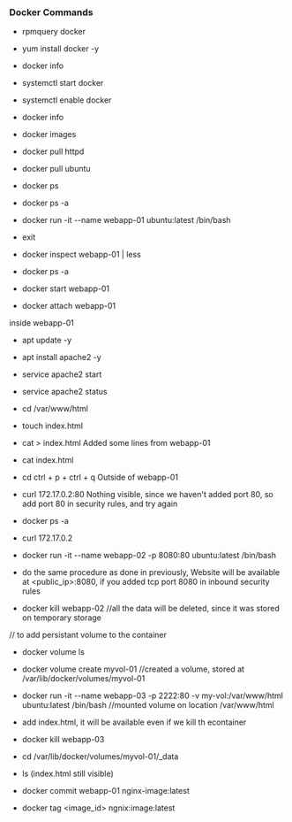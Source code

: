 ### Docker Commands

- rpmquery docker
- yum install docker -y
- docker info
- systemctl start docker
- systemctl enable docker
- docker info

- docker images
- docker pull httpd
- docker pull ubuntu
- docker ps 
- docker ps -a

- docker run -it --name webapp-01 ubuntu:latest /bin/bash
- exit
- docker inspect webapp-01 | less
- docker ps -a
- docker start webapp-01 
- docker attach webapp-01 

inside webapp-01 
- apt update -y
- apt install apache2 -y
- service apache2 start 
- service apache2 status
- cd /var/www/html
- touch index.html
- cat > index.html 
  Added some lines from webapp-01
- cat index.html
- cd
ctrl + p  + ctrl + q    Outside of webapp-01
- curl 172.17.0.2:80    Nothing visible, since we haven't added port 80, so add port 80 in security rules, and try again
- docker ps -a
- curl 172.17.0.2

- docker run -it --name webapp-02 -p 8080:80 ubuntu:latest /bin/bash
- do the same procedure as done in previously, Website will be available at <public_ip>:8080, if you added tcp port 8080 in inbound security rules
- docker kill webapp-02     //all the data will be deleted, since it was stored on temporary storage

// to add persistant volume to the container
- docker volume ls
- docker volume create myvol-01    //created a volume, stored at /var/lib/docker/volumes/myvol-01
- docker run -it --name webapp-03 -p 2222:80 -v my-vol:/var/www/html ubuntu:latest /bin/bash        //mounted volume on location /var/www/html
- add index.html, it will be available even if we kill th econtainer 
- docker kill webapp-03
- cd /var/lib/docker/volumes/myvol-01/_data 
- ls (index.html still visible)


- docker commit webapp-01 nginx-image:latest
- docker tag <image_id> ngnix:image:latest
